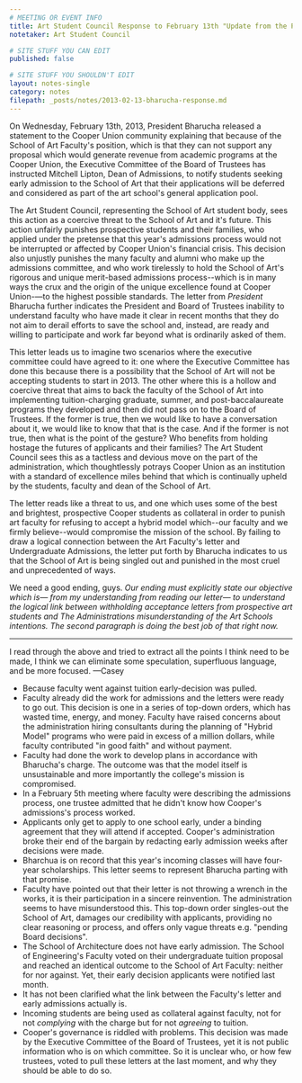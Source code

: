 ```yaml
---
# MEETING OR EVENT INFO
title: Art Student Council Response to February 13th "Update from the President"
notetaker: Art Student Council

# SITE STUFF YOU CAN EDIT
published: false

# SITE STUFF YOU SHOULDN'T EDIT
layout: notes-single
category: notes
filepath: _posts/notes/2013-02-13-bharucha-response.md
---
```


On Wednesday, February 13th, 2013, President Bharucha released a statement to the Cooper Union community explaining that because of the School of Art Faculty's position, which is that they can not support any proposal which would generate revenue from academic programs at the Cooper Union, the Executive Committee of the Board of Trustees has instructed Mitchell Lipton, Dean of Admissions, to notify students seeking early admission to the School of Art that their applications will be deferred and considered as part of the art school's general application pool.

The Art Student Council, representing the School of Art student body, sees this action as a coercive threat to the School of Art and it's future. This action unfairly punishes prospective students and their families, who applied under the pretense that this year's admissions process would not be interrupted or affected by Cooper Union's financial crisis. This decision also unjustly punishes the many faculty and alumni who make up the admissions committee, and who work tirelessly to hold the School of Art's rigorous and unique merit-based admissions process--which is in many ways the crux and the origin of the unique excellence found at Cooper Union-—to the highest possible standards. The letter from *President* Bharucha further indicates the President and Board of Trustees inability to understand faculty who have made it clear in recent months that they do not aim to derail efforts to save the school and, instead, are ready and willing to participate and work far beyond what is ordinarily asked of them.

This letter leads us to imagine two scenarios where the executive committee could have agreed to it: one where the Executive Committee has done this because there is a possibility that the School of Art will not be accepting students to start in 2013. The other where this is a hollow and coercive threat that aims to back the faculty of the School of Art into implementing tuition-charging graduate, summer, and post-baccalaureate programs they developed and then did not pass on to the Board of Trustees. If the former is true, then we would like to have a conversation about it, we would like to know that that is the case. And if the former is not true, then what is the point of the gesture? Who benefits from holding hostage the futures of applicants and their families? The Art Student Council sees this as a tactless and devious move on the part of the administration, which thoughtlessly potrays Cooper Union as an institution with a standard of excellence miles behind that which is continually upheld by the students, faculty and dean of the School of Art. 

The letter reads like a threat to us, and one which uses some of the best and brightest, prospective Cooper students as collateral in order to punish art faculty for refusing to accept a hybrid model which--our faculty and we firmly believe--would  compromise the mission of the school. By failing to draw a logical connection between the Art Faculty's letter and Undergraduate Admissions, the letter put forth by Bharucha indicates to us that the School of Art is being singled out and punished in the most cruel and unprecedented of ways. 

We need a good ending, guys. *Our ending must explicitly state our objective which is— from my understanding from reading our letter— to understand the logical link between withholding acceptance letters from prospective art students and The Administrations misunderstanding of the Art Schools intentions. The second paragraph is doing the best job of that right now.*

***

I read through the above and tried to extract all the points I think need to be made, I think we can eliminate some speculation, superfluous language, and be more focused. —Casey

- Because faculty went against tuition early-decision was pulled.
- Faculty already did the work for admissions and the letters were ready to go out. This decision is one in a series of top-down orders, which has wasted time, energy, and money. Faculty have  raised concerns about the administration hiring consultants during the planning of "Hybrid Model" programs who were paid in excess of a million dollars, while faculty contributed "in good faith" and without payment.
- Faculty had done the work to develop plans in accordance with Bharucha's charge. The outcome was that the model itself is unsustainable and more importantly the college's mission is compromised.
- In a February 5th meeting where faculty were describing the admissions process, one trustee admitted that he didn't know how Cooper's admissions's process worked.
- Applicants only get to apply to one school early, under a binding agreement that they will attend if accepted. Cooper's administration broke their end of the bargain by redacting early admission weeks after decisions were made.
- Bharchua is on record that this year's incoming classes will have four-year scholarships. This letter seems to represent Bharucha parting with that promise.
- Faculty have pointed out that their letter is not throwing a wrench in the works, it is their participation in a sincere reinvention. The administration seems to have misunderstood this. This top-down order singles-out the School of Art, damages our credibility with applicants, providing no clear reasoning or process, and offers only vague threats e.g. "pending Board decisions".
- The School of Architecture does not have early admission. The School of Engineering's Faculty voted on their undergraduate tuition proposal and reached an identical outcome to the School of Art Faculty: neither for nor against. Yet, their early decision applicants were notified last month.
- It has not been clarified what the link between the Faculty's letter and early admissions actually is.
- Incoming students are being used as collateral against faculty, not for not _complying_ with the charge but for not _agreeing_ to tuition.
- Cooper's governance is riddled with problems. This decision was made by the Executive Committee of the Board of Trustees, yet it is not public information who is on which committee. So it is unclear who, or how few trustees, voted to pull these letters at the last moment, and why they should be able to do so.